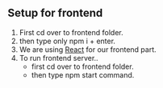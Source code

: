 ## Setup for frontend

1. First cd over to frontend folder.
2. then type only npm i + enter.
3. We are using [React](https://reactjs.org/) for our frontend part.
4. To run frontend server..
   - first cd over to frontend folder.
   - then type npm start command.